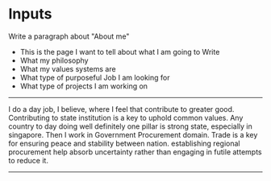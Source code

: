 # Inputs

Write a paragraph about "About me"

* This is the page I want to tell about what I am going to Write
* What my philosophy
* What my values systems are
* What type of purposeful Job I am looking for
* What type of projects I am working on

***

I do a day job, I believe, where I feel that contribute to greater good. Contributing to state institution is a key to uphold common values. Any country to day doing well definitely one pillar is strong state, especially in singapore. Then I work in Government Procurement domain. Trade is a key for ensuring peace and stability between nation. establishing regional procurement help absorb uncertainty rather than engaging in futile attempts to reduce it.

***

